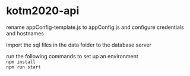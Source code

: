 # kotm2020-api

rename appConfig-template.js to appConfig.js and configure credentials and hostnames

import the sql files in the data folder to the database server

run the following commands to set up an environment  
`npm install`  
`npm run start`
